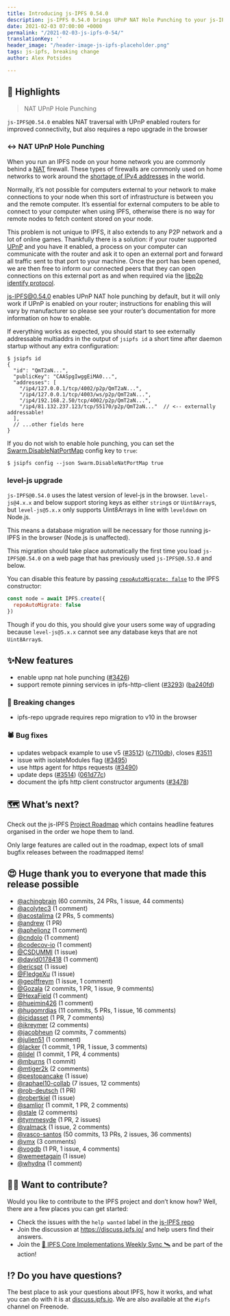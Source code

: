 ```yaml
---
title: Introducing js-IPFS 0.54.0
description: js-IPFS 0.54.0 brings UPnP NAT Hole Punching to your js-IPFS node
date: 2021-02-03 07:00:00 +0000
permalink: "/2021-02-03-js-ipfs-0-54/"
translationKey: ''
header_image: "/header-image-js-ipfs-placeholder.png"
tags: js-ipfs, breaking change
author: Alex Potsides

---
```

## 🔦 Highlights

> NAT UPnP Hole Punching

`js-IPFS@0.54.0` enables NAT traversal with UPnP enabled routers for improved connectivity, but also requires a repo upgrade in the browser

### ↔️ NAT UPnP Hole Punching

When you run an IPFS node on your home network you are commonly behind a [NAT](https://en.wikipedia.org/wiki/Network_address_translation) firewall. These types of firewalls are commonly used on home networks to work around the [shortage of IPv4 addresses](https://en.wikipedia.org/wiki/IPv4_address_exhaustion) in the world.

Normally, it’s not possible for computers external to your network to make connections to your node when this sort of infrastructure is between you and the remote computer. It’s essential for external computers to be able to connect to your computer when using IPFS, otherwise there is no way for remote nodes to fetch content stored on your node.

This problem is not unique to IPFS, it also extends to any P2P network and a lot of online games. Thankfully there is a solution: if your router supported [UPnP](https://en.wikipedia.org/wiki/Universal_Plug_and_Play) and you have it enabled, a process on your computer can communicate with the router and ask it to open an external port and forward all traffic sent to that port to your machine. Once the port has been opened, we are then free to inform our connected peers that they can open connections on this external port as and when required via the [libp2p identify protocol](https://github.com/libp2p/specs/tree/master/identify).

js-IPFS@0.54.0 enables UPnP NAT hole punching by default, but it will only work if UPnP is enabled on your router; instructions for enabling this will vary by manufacturer so please see your router’s documentation for more information on how to enable.

If everything works as expected, you should start to see externally addressable multiaddrs in the output of `jsipfs id` a short time after daemon startup without any extra configuration:

```console
$ jsipfs id
{
  "id": "QmT2aN...",
  "publicKey": "CAASpgIwggEiMA0...",
  "addresses": [
    "/ip4/127.0.0.1/tcp/4002/p2p/QmT2aN...",
    "/ip4/127.0.0.1/tcp/4003/ws/p2p/QmT2aN...",
    "/ip4/192.168.2.50/tcp/4002/p2p/QmT2aN...",
    "/ip4/81.132.237.123/tcp/55170/p2p/QmT2aN..."  // <-- externally addressable!
  ],
  // ...other fields here
}
```

If you do not wish to enable hole punching, you can set the [Swarm.DisableNatPortMap](https://github.com/ipfs/js-ipfs/blob/master/docs/CONFIG.md#disablenatportmap) config key to `true`:

```console
$ jsipfs config --json Swarm.DisableNatPortMap true
```

### level-js upgrade

`js-IPFS@0.54.0` uses the latest version of level-js in the browser. `level-js@4.x.x` and below support storing keys as either `string`s or `Uint8Array`s, but `level-js@5.x.x` only supports Uint8Arrays in line with `leveldown` on Node.js.

This means a database migration will be necessary for those running js-IPFS in the browser (Node.js is unaffected).

This migration should take place automatically the first time you load `js-IPFS@0.54.0` on a web page that has previously used `js-IPFS@0.53.0` and below.

You can disable this feature by passing [`repoAutoMigrate: false`](https://github.com/ipfs/js-ipfs/blob/master/docs/MODULE.md#optionsrepoautomigrate) to the IPFS constructor:

```js
const node = await IPFS.create({
  repoAutoMigrate: false
})
```

Though if you do this, you should give your users some way of upgrading because `level-js@5.x.x` cannot see any database keys that are not `Uint8Array`s.

## ✨New features

* enable upnp nat hole punching ([#3426](https://github.com/ipfs/js-ipfs/pull/3426))
* support remote pinning services in ipfs-http-client ([#3293](https://github.com/ipfs/js-ipfs/issues/3293)) ([ba240fd](https://github.com/ipfs/js-ipfs/commit/ba240fdf93edc88028315483240d7822a7ca88ed))

### 🔨 Breaking changes

* ipfs-repo upgrade requires repo migration to v10 in the browser

### 🕷️ Bug fixes

* updates webpack example to use v5 ([#3512](https://github.com/ipfs/js-ipfs/issues/3512)) ([c7110db](https://github.com/ipfs/js-ipfs/commit/c7110db71b5c0f0f9f415f31f91b5b228341e13e)), closes [#3511](https://github.com/ipfs/js-ipfs/issues/3511)
* issue with isolateModules flag ([#3495](https://github.com/ipfs/js-ipfs/pull/3495))
* use https agent for https requests ([#3490](https://github.com/ipfs/js-ipfs/pull/3490))
* update deps ([#3514](https://github.com/ipfs/js-ipfs/issues/3514)) ([061d77c](https://github.com/ipfs/js-ipfs/commit/061d77cc03f40af5a3bc3590481e1e5836e7f0d8))
* document the ipfs http client constructor arguments ([#3478](https://github.com/ipfs/js-ipfs/pull/3478))

## 🗺️ What’s next?

Check out the js-IPFS [Project Roadmap](https://github.com/orgs/ipfs/projects/6) which contains headline features organised in the order we hope them to land.

Only large features are called out in the roadmap, expect lots of small bugfix releases between the roadmapped items!

## 😍 Huge thank you to everyone that made this release possible

* [@achingbrain](https://github.com/achingbrain) (60 commits, 24 PRs, 1 issue, 44 comments)
* [@acolytec3](https://github.com/acolytec3) (1 comment)
* [@acostalima](https://github.com/acostalima) (2 PRs, 5 comments)
* [@andrew](https://github.com/andrew) (1 PR)
* [@aphelionz](https://github.com/aphelionz) (1 comment)
* [@cndolo](https://github.com/cndolo) (1 comment)
* [@codecov-io](https://github.com/codecov-io) (1 comment)
* [@CSDUMMI](https://github.com/CSDUMMI) (1 issue)
* [@david0178418](https://github.com/david0178418) (1 comment)
* [@ericspt](https://github.com/ericspt) (1 issue)
* [@FledgeXu](https://github.com/FledgeXu) (1 issue)
* [@geolffreym](https://github.com/geolffreym) (1 issue, 1 comment)
* [@Gozala](https://github.com/Gozala) (2 commits, 1 PR, 1 issue, 9 comments)
* [@HexaField](https://github.com/HexaField) (1 comment)
* [@hueimin426](https://github.com/hueimin426) (1 comment)
* [@hugomrdias](https://github.com/hugomrdias) (11 commits, 5 PRs, 1 issue, 16 comments)
* [@icidasset](https://github.com/icidasset) (1 PR, 7 comments)
* [@ikreymer](https://github.com/ikreymer) (2 comments)
* [@jacobheun](https://github.com/jacobheun) (2 commits, 7 comments)
* [@julien51](https://github.com/julien51) (1 comment)
* [@lacker](https://github.com/lacker) (1 commit, 1 PR, 1 issue, 3 comments)
* [@lidel](https://github.com/lidel) (1 commit, 1 PR, 4 comments)
* [@mburns](https://github.com/mburns) (1 commit)
* [@mtiger2k](https://github.com/mtiger2k) (2 comments)
* [@pestopancake](https://github.com/pestopancake) (1 issue)
* [@raphael10-collab](https://github.com/raphael10-collab) (7 issues, 12 comments)
* [@rob-deutsch](https://github.com/rob-deutsch) (1 PR)
* [@robertkiel](https://github.com/robertkiel) (1 issue)
* [@samlior](https://github.com/samlior) (1 commit, 1 PR, 2 comments)
* [@stale](undefined) (2 comments)
* [@tymmesyde](https://github.com/tymmesyde) (1 PR, 2 issues)
* [@valmack](https://github.com/valmack) (1 issue, 2 comments)
* [@vasco-santos](https://github.com/vasco-santos) (50 commits, 13 PRs, 2 issues, 36 comments)
* [@vmx](https://github.com/vmx) (3 comments)
* [@vogdb](https://github.com/vogdb) (1 PR, 1 issue, 4 comments)
* [@wemeetagain](https://github.com/wemeetagain) (1 issue)
* [@whydna](https://github.com/whydna) (1 comment)

## 🙌🏽 Want to contribute?

Would you like to contribute to the IPFS project and don’t know how? Well, there are a few places you can get started:

- Check the issues with the `help wanted` label in the [js-IPFS repo](https://github.com/ipfs/js-ipfs/issues?q=is%3Aopen+is%3Aissue+label%3A%22help+wanted%22)
- Join the discussion at https://discuss.ipfs.io/ and help users find their answers.
- Join the [🚀 IPFS Core Implementations Weekly Sync 🛰](https://github.com/ipfs/team-mgmt/issues/992) and be part of the action!

## ⁉️ Do you have questions?

The best place to ask your questions about IPFS, how it works, and what you can do with it is at [discuss.ipfs.io](https://discuss.ipfs.io). We are also available at the `#ipfs` channel on Freenode.

[UnixFS]: https://docs.ipfs.io/guides/concepts/unixfs/
[CID]: https://docs.ipfs.io/guides/concepts/cid/
[MFS]: https://docs.ipfs.io/guides/concepts/mfs/
[libp2p]: https://github.com/libp2p/js-libp2p
[ipld]: https://github.com/ipld/js-ipld
[AbortSignal]: https://developer.mozilla.org/en-US/docs/Web/API/AbortSignal
[Multihash]: https://multiformats.io/multihash
[DHT]: https://docs.ipfs.io/concepts/dht/
[Multiaddr]: https://multiformats.io/multiaddr/
[DAG]: https://docs.ipfs.io/concepts/merkle-dag/
[Core-API]: https://github.com/ipfs/js-ipfs/tree/master/docs/core-api
[gRPC]: https://en.wikipedia.org/wiki/GRPC
[gRPC-web]: https://github.com/grpc/grpc-web
[TLS]: https://en.wikipedia.org/wiki/Transport_Layer_Security
